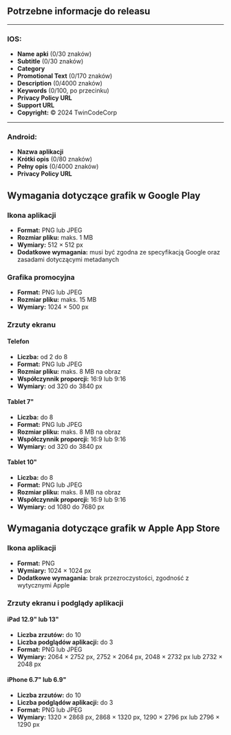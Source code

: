## Potrzebne informacje do releasu

---

### IOS:
- **Name apki** (0/30 znaków)
- **Subtitle** (0/30 znaków)
- **Category**
- **Promotional Text** (0/170 znaków)
- **Description** (0/4000 znaków)
- **Keywords** (0/100, po przecinku)
- **Privacy Policy URL**
- **Support URL**
- **Copyright:** © 2024 TwinCodeCorp

---

### Android:
- **Nazwa aplikacji**
- **Krótki opis** (0/80 znaków)
- **Pełny opis** (0/4000 znaków)
- **Privacy Policy URL**


## Wymagania dotyczące grafik w Google Play  

### **Ikona aplikacji**  
- **Format:** PNG lub JPEG  
- **Rozmiar pliku:** maks. 1 MB  
- **Wymiary:** 512 × 512 px  
- **Dodatkowe wymagania:** musi być zgodna ze specyfikacją Google oraz zasadami dotyczącymi metadanych  

### **Grafika promocyjna**  
- **Format:** PNG lub JPEG  
- **Rozmiar pliku:** maks. 15 MB  
- **Wymiary:** 1024 × 500 px  

### **Zrzuty ekranu**  
#### **Telefon**  
- **Liczba:** od 2 do 8  
- **Format:** PNG lub JPEG  
- **Rozmiar pliku:** maks. 8 MB na obraz  
- **Współczynnik proporcji:** 16:9 lub 9:16  
- **Wymiary:** od 320 do 3840 px  

#### **Tablet 7"**  
- **Liczba:** do 8  
- **Format:** PNG lub JPEG  
- **Rozmiar pliku:** maks. 8 MB na obraz  
- **Współczynnik proporcji:** 16:9 lub 9:16  
- **Wymiary:** od 320 do 3840 px  

#### **Tablet 10"**  
- **Liczba:** do 8  
- **Format:** PNG lub JPEG  
- **Rozmiar pliku:** maks. 8 MB na obraz  
- **Współczynnik proporcji:** 16:9 lub 9:16  
- **Wymiary:** od 1080 do 7680 px  

## Wymagania dotyczące grafik w Apple App Store  

### **Ikona aplikacji**  
- **Format:** PNG  
- **Wymiary:** 1024 × 1024 px  
- **Dodatkowe wymagania:** brak przezroczystości, zgodność z wytycznymi Apple  

### **Zrzuty ekranu i podglądy aplikacji**  
#### **iPad 12.9" lub 13"**  
- **Liczba zrzutów:** do 10  
- **Liczba podglądów aplikacji:** do 3  
- **Format:** PNG lub JPEG  
- **Wymiary:** 2064 × 2752 px, 2752 × 2064 px, 2048 × 2732 px lub 2732 × 2048 px  

#### **iPhone 6.7" lub 6.9"**  
- **Liczba zrzutów:** do 10  
- **Liczba podglądów aplikacji:** do 3  
- **Format:** PNG lub JPEG  
- **Wymiary:** 1320 × 2868 px, 2868 × 1320 px, 1290 × 2796 px lub 2796 × 1290 px  
